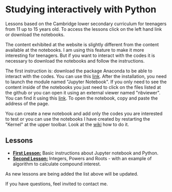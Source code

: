 <h1>Studying interactively with Python</h1>

Lessons based on the Cambridge lower secondary curriculum for teenagers from 11 up to 15 years old. To access the lessons click on the left hand link or download the notebooks.

The content exhibited at the website is slightly different from the content available at the notebooks. I am using this feature to make it more interesting for teenagers. But if you want to interact with the codes it is necessary to download the notebooks and follow the instructions.

The first instruction is: download the package Anaconda to be able to interact with the codes. You can use this <a href="https://www.anaconda.com">link</a>. After the installation, you need to launch the module named "Jupyter Notebook". If you only need to see the content inside of the notebooks you just need to click on the files listed at the github or you can open it using an external viewer named "nbviewer". You can find it using this <a href="https://nbviewer.jupyter.org">link</a>. To open the notebook, copy and paste the address of the page.

You can create a new notebook and add only the codes you are interested to test or you can use the notebooks I have created by restarting the  "Kernel" at the upper toolbar. Look at the <a href="https://github.com/raquelsilva/programming_for_teens/wiki/First-step">wiki</a> how to do it.

## Lessons

<div>
  <ul>
    <li><a href="https://github.com/raquelsilva/programming_for_teens/blob/master/Lesson1.ipynb"><b>First Lesson:</b></a> Basic instructions about Jupyter notebook and Python.</li>
    <li><a href="Lesson1"><b>Second Lesson:</b></a> Integers, Powers and Roots - with an example of algorithm to calculate compound interest.</li>
  </ul>  
</div>

As new lessons are being added the list above will be updated.



If you have questions, feel invited to contact me.

